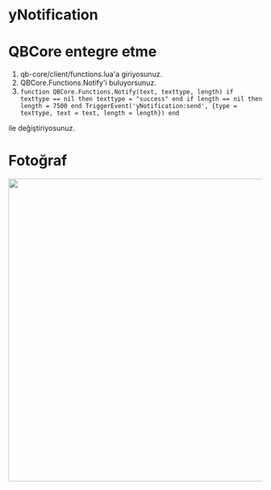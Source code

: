 # yNotification

# QBCore entegre etme
1. qb-core/client/functions.lua'a giriyosunuz.
2. QBCore.Functions.Notify'i buluyorsunuz.
3. `function QBCore.Functions.Notify(text, texttype, length)
    if texttype == nil then
        texttype = "success"
    end
    if length == nil then
        length = 7500
    end
    TriggerEvent('yNotification:send', {type = texttype, text = text, length = length})
end`

ile değiştiriyosunuz.

# Fotoğraf
<img src="[https://media.discordapp.net/attachments/1188934972673896498/1189182926911459368/image.png](https://cdn.discordapp.com/attachments/1070506928591085598/1204803224557723678/Screenshot_7.png?ex=65d60f70&is=65c39a70&hm=c8bdb1f5b9aa7a4b399784bf91078f1c15eb9129bd20aadc5c0c4baa986571b3&)https://cdn.discordapp.com/attachments/1070506928591085598/1204803224557723678/Screenshot_7.png?ex=65d60f70&is=65c39a70&hm=c8bdb1f5b9aa7a4b399784bf91078f1c15eb9129bd20aadc5c0c4baa986571b3&?ex=65a67667&is=65940167&hm=73c7c48899ef73ec77bad9eedb00589e81b40b8028b0bb1a87674b0727454233&=&format=webp&quality=lossless&width=709&height=64" width="600">
